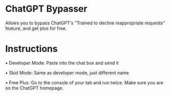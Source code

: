 # ChatGPT Bypasser
Allows you to bypass ChatGPT's "Trained to decline inappropriate requests" feature, and get plus for free.

# Instructions

• Developer Mode: Paste into the chat box and send it

• Skid Mode: Same as developer mode, just different name

• Free Plus: Go to the console of your tab and run twice. Make sure you are on the ChatGPT homepage.
